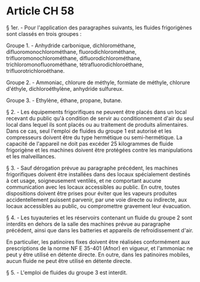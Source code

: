 # Article CH 58

§ 1er. - Pour l'application des paragraphes suivants, les fluides frigorigènes sont classés en trois groupes :

Groupe 1. - Anhydride carbonique, dichlorométhane, difluoromonochlorométhane, fluorodichlorométhane, trifluoromonochlorométhane, difluorodichlorométhane, trichloromonofluorométhane, tétrafluorodichloroéthane, trifluorotrichloroéthane.

Groupe 2. - Ammoniac, chlorure de méthyle, formiate de méthyle, chlorure d'éthyle, dichloroéthylène, anhydride sulfureux.

Groupe 3. - Ethylène, éthane, propane, butane.

§ 2. - Les équipements frigorifiques ne peuvent être placés dans un local recevant du public qu'à condition de servir au conditionnement d'air du seul local dans lequel ils sont placés ou au traitement de produits alimentaires. Dans ce cas, seul l'emploi de fluides du groupe 1 est autorisé et les compresseurs doivent être du type hermétique ou semi-hermétique. La capacité de l'appareil ne doit pas excéder 25 kilogrammes de fluide frigorigène et les machines doivent être protégées contre les manipulations et les malveillances.

§ 3. - Sauf dérogation prévue au paragraphe précédent, les machines frigorifiques doivent être installées dans des locaux spécialement destinés à cet usage, soigneusement ventilés, et ne comportant aucune communication avec les locaux accessibles au public. En outre, toutes dispositions doivent être prises pour éviter que les vapeurs produites accidentellement puissent parvenir, par une voie directe ou indirecte, aux locaux accessibles au public, ou compromettre gravement leur évacuation.

§ 4. - Les tuyauteries et les réservoirs contenant un fluide du groupe 2 sont interdits en dehors de la salle des machines prévue au paragraphe précédent, ainsi que dans les batteries et appareils de refroidissement d'air.

En particulier, les patinoires fixes doivent être réalisées conformément aux prescriptions de la norme NF E 35-401 (Afnor) en vigueur, et l'ammoniac ne peut y être utilisé en détente directe. En outre, dans les patinoires mobiles, aucun fluide ne peut être utilisé en détente directe.

§ 5. - L'emploi de fluides du groupe 3 est interdit.
